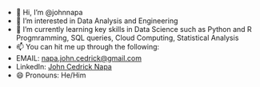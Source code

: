 - 👋 Hi, I’m @johnnapa
- 👀 I’m interested in Data Analysis and Engineering
- 🌱 I’m currently learning key skills in Data Science such as Python and R Progmramming, SQL queries, Cloud Computing, Statistical Analysis
- 📫 You can hit me up through the following:
-   EMAIL: napa.john.cedrick@gmail.com
-   LinkedIn: [John Cedrick Napa](https://www.linkedin.com/in/cedricknapa-613/)
- 😄 Pronouns: He/Him

<!---
johnnapa/johnnapa is a ✨ special ✨ repository because its `README.md` (this file) appears on your GitHub profile.
You can click the Preview link to take a look at your changes.
--->

